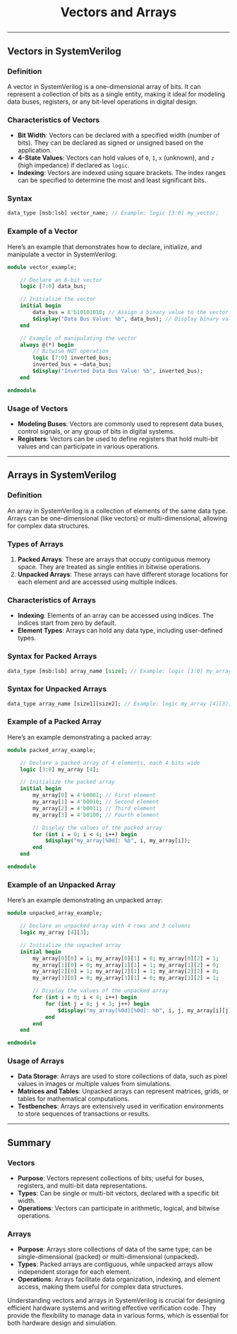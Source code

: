 # <p align = center> Vectors and Arrays </p>

---


## Vectors in SystemVerilog

### Definition
A vector in SystemVerilog is a one-dimensional array of bits. It can represent a collection of bits as a single entity, making it ideal for modeling data buses, registers, or any bit-level operations in digital design.

### Characteristics of Vectors
- **Bit Width**: Vectors can be declared with a specified width (number of bits). They can be declared as signed or unsigned based on the application.
- **4-State Values**: Vectors can hold values of `0`, `1`, `x` (unknown), and `z` (high impedance) if declared as `logic`.
- **Indexing**: Vectors are indexed using square brackets. The index ranges can be specified to determine the most and least significant bits.

### Syntax
```systemverilog
data_type [msb:lsb] vector_name; // Example: logic [3:0] my_vector;
```

### Example of a Vector
Here’s an example that demonstrates how to declare, initialize, and manipulate a vector in SystemVerilog:

```systemverilog
module vector_example;

    // Declare an 8-bit vector
    logic [7:0] data_bus;

    // Initialize the vector
    initial begin
        data_bus = 8'b10101010; // Assign a binary value to the vector
        $display("Data Bus Value: %b", data_bus); // Display binary value
    end

    // Example of manipulating the vector
    always @(*) begin
        // Bitwise NOT operation
        logic [7:0] inverted_bus;
        inverted_bus = ~data_bus;
        $display("Inverted Data Bus Value: %b", inverted_bus);
    end

endmodule
```

### Usage of Vectors
- **Modeling Buses**: Vectors are commonly used to represent data buses, control signals, or any group of bits in digital systems.
- **Registers**: Vectors can be used to define registers that hold multi-bit values and can participate in various operations.

---

## Arrays in SystemVerilog

### Definition
An array in SystemVerilog is a collection of elements of the same data type. Arrays can be one-dimensional (like vectors) or multi-dimensional, allowing for complex data structures.

### Types of Arrays
1. **Packed Arrays**: These are arrays that occupy contiguous memory space. They are treated as single entities in bitwise operations.
2. **Unpacked Arrays**: These arrays can have different storage locations for each element and are accessed using multiple indices.

### Characteristics of Arrays
- **Indexing**: Elements of an array can be accessed using indices. The indices start from zero by default.
- **Element Types**: Arrays can hold any data type, including user-defined types.

### Syntax for Packed Arrays
```systemverilog
data_type [msb:lsb] array_name [size]; // Example: logic [3:0] my_array [4];
```

### Syntax for Unpacked Arrays
```systemverilog
data_type array_name [size1][size2]; // Example: logic my_array [4][3];
```

### Example of a Packed Array
Here’s an example demonstrating a packed array:

```systemverilog
module packed_array_example;

    // Declare a packed array of 4 elements, each 4 bits wide
    logic [3:0] my_array [4];

    // Initialize the packed array
    initial begin
        my_array[0] = 4'b0001; // First element
        my_array[1] = 4'b0010; // Second element
        my_array[2] = 4'b0011; // Third element
        my_array[3] = 4'b0100; // Fourth element

        // Display the values of the packed array
        for (int i = 0; i < 4; i++) begin
            $display("my_array[%0d]: %b", i, my_array[i]);
        end
    end

endmodule
```

### Example of an Unpacked Array
Here’s an example demonstrating an unpacked array:

```systemverilog
module unpacked_array_example;

    // Declare an unpacked array with 4 rows and 3 columns
    logic my_array [4][3]; 

    // Initialize the unpacked array
    initial begin
        my_array[0][0] = 1; my_array[0][1] = 0; my_array[0][2] = 1;
        my_array[1][0] = 0; my_array[1][1] = 1; my_array[1][2] = 0;
        my_array[2][0] = 1; my_array[2][1] = 1; my_array[2][2] = 0;
        my_array[3][0] = 0; my_array[3][1] = 0; my_array[3][2] = 1;

        // Display the values of the unpacked array
        for (int i = 0; i < 4; i++) begin
            for (int j = 0; j < 3; j++) begin
                $display("my_array[%0d][%0d]: %b", i, j, my_array[i][j]);
            end
        end
    end

endmodule
```

### Usage of Arrays
- **Data Storage**: Arrays are used to store collections of data, such as pixel values in images or multiple values from simulations.
- **Matrices and Tables**: Unpacked arrays can represent matrices, grids, or tables for mathematical computations.
- **Testbenches**: Arrays are extensively used in verification environments to store sequences of transactions or results.

---

## Summary

### Vectors
- **Purpose**: Vectors represent collections of bits; useful for buses, registers, and multi-bit data representations.
- **Types**: Can be single or multi-bit vectors, declared with a specific bit width.
- **Operations**: Vectors can participate in arithmetic, logical, and bitwise operations.

### Arrays
- **Purpose**: Arrays store collections of data of the same type; can be single-dimensional (packed) or multi-dimensional (unpacked).
- **Types**: Packed arrays are contiguous, while unpacked arrays allow independent storage for each element.
- **Operations**: Arrays facilitate data organization, indexing, and element access, making them useful for complex data structures.

Understanding vectors and arrays in SystemVerilog is crucial for designing efficient hardware systems and writing effective verification code. They provide the flexibility to manage data in various forms, which is essential for both hardware design and simulation.
